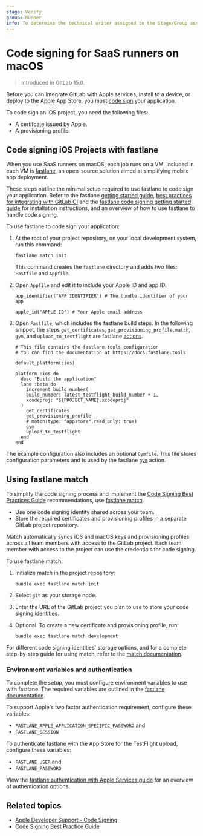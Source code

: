 ```yaml
---
stage: Verify
group: Runner
info: To determine the technical writer assigned to the Stage/Group associated with this page, see https://about.gitlab.com/handbook/engineering/ux/technical-writing/#assignments
---
```


# Code signing for SaaS runners on macOS

> Introduced in GitLab 15.0.

Before you can integrate GitLab with Apple services, install to a device, or deploy to the Apple App Store, you must [code sign](https://developer.apple.com/support/code-signing/) your application.

To code sign an iOS project, you need the following files:

- A certifcate issued by Apple.
- A provisioning profile.

## Code signing iOS Projects with fastlane

When you use SaaS runners on macOS, each job runs on a VM. Included in each VM is [fastlane](https://fastlane.tools/),
an open-source solution aimed at simplifying mobile app deployment.

These steps outline the minimal setup required to use fastlane to code sign your application. Refer to the fastlane [getting started guide](https://docs.fastlane.tools/), [best practices for integrating with GitLab CI](https://docs.fastlane.tools/best-practices/continuous-integration/gitlab/) and the [fastlane code signing getting started guide](https://docs.fastlane.tools/codesigning/getting-started/) for installation instructions, and an overview of how to use fastlane to handle code signing.

To use fastlane to code sign your application:

1. At the root of your project repository, on your local development system, run this command:

   ```plaintext
   fastlane match init
   ```

   This command creates the `fastlane` directory and adds two files: `Fastfile` and `Appfile`.

1. Open `Appfile` and edit it to include your Apple ID and app ID.

   ```plaintext
   app_identifier("APP IDENTIFIER") # The bundle identifier of your app

   apple_id("APPLE ID") # Your Apple email address
   ```

1. Open `Fastfile`, which includes the fastlane build steps.
   In the following snippet, the steps `get_certificates`, `get_provisioning_profile,match`, `gym`, and
   `upload_to_testflight` are fastlane [actions](https://docs.fastlane.tools/actions/).

   ```plaintext
   # This file contains the fastlane.tools configuration
   # You can find the documentation at https://docs.fastlane.tools

   default_platform(:ios)

   platform :ios do
     desc "Build the application"
     lane :beta do
       increment_build_number(
       build_number: latest_testflight_build_number + 1,
       xcodeproj: "${PROJECT_NAME}.xcodeproj"
     )
       get_certificates
       get_provisioning_profile
       # match(type: "appstore",read_only: true)
       gym
       upload_to_testflight
     end
   end
   ```

The example configuration also includes an optional `Gymfile`. This file stores configuration
parameters and is used by the fastlane [`gym`](https://docs.fastlane.tools/actions/gym/) action.

## Using fastlane match

To simplify the code signing process and implement the
[Code Signing Best Practices Guide](https://codesigning.guide/) recommendations,
use [fastlane match](https://docs.fastlane.tools/actions/match/).

- Use one code signing identity shared across your team.
- Store the required certificates and provisioning profiles in a separate GitLab project repository.

Match automatically syncs iOS and macOS keys and provisioning profiles across all team members with access to the GitLab project. Each team member with access to the project can use the credentials for code signing.

To use fastlane match:

1. Initialize match in the project repository:

   ```shell
   bundle exec fastlane match init
   ```

1. Select `git` as your storage node.
1. Enter the URL of the GitLab project you plan to use to store your code signing identities.
1. Optional. To create a new certificate and provisioning profile, run:

   ```shell
   bundle exec fastlane match development
   ```

For different code signing identities' storage options, and for a complete step-by-step guide for using match,
refer to the [match documentation](https://docs.fastlane.tools/actions/match/#usage).

### Environment variables and authentication

To complete the setup, you must configure environment variables to use with fastlane. The required variables are outlined in the [fastlane documentation](https://docs.fastlane.tools/best-practices/continuous-integration/#environment-variables-to-set).

To support Apple's two factor authentication requirement, configure these variables:

- `FASTLANE_APPLE_APPLICATION_SPECIFIC_PASSWORD` and
- `FASTLANE_SESSION`

To authenticate fastlane with the App Store for the TestFlight upload, configure these variables:

- `FASTLANE_USER` and
- `FASTLANE_PASSWORD`

View the [fastlane authentication with Apple Services guide](https://docs.fastlane.tools/getting-started/ios/authentication/) for an overview of authentication options.

## Related topics

- [Apple Developer Support - Code Signing](https://developer.apple.com/support/code-signing/)
- [Code Signing Best Practice Guide](https://codesigning.guide/)
